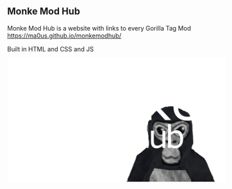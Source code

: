 ## Monke Mod Hub
Monke Mod Hub is a website with links to every Gorilla Tag Mod
https://ma0us.github.io/monkemodhub/

Built in HTML and CSS and JS

![Image](monkemodhub.png)

